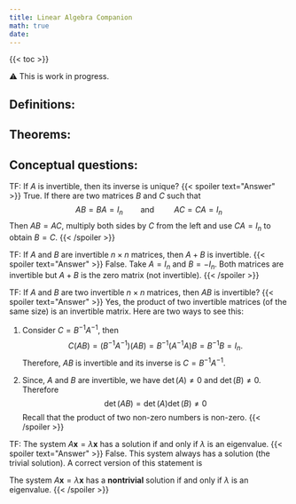 ```yaml
---
title: Linear Algebra Companion
math: true
date: 
---
```

{{< toc >}}

<!-- $\let\x{\mathbf{\x}}$ -->

:warning: This is work in progress. 


## Definitions: 


## Theorems:


## Conceptual questions: 



TF: If $A$ is invertible, then its inverse is unique? 
{{< spoiler text="Answer" >}}
True. If there are two matrices $B$ and $C$ such that $$AB=BA=I_n\qquad\text{and }\qquad AC=CA=I_n$$
Then $AB=AC$, multiply both sides by $C$ from the left and use $CA=I_n$ to obtain $B=C$. 
{{< /spoiler >}}

TF: If $A$ and $B$ are invertible $n\times n$ matrices, then $A+B$ is invertible. 
{{< spoiler text="Answer" >}}
False. Take $A=I_n$ and $B=-I_n$. Both matrices are invertible but $A+B$ is the zero matrix (not invertible). 
{{< /spoiler >}}


TF: If $A$ and $B$ are two invertible $n\times n$ matrices, then $AB$ is invertible? 
{{< spoiler text="Answer" >}}
Yes, the product of two invertible matrices (of the same size) is an invertible matrix. 
Here are two ways to see this:  
1) Consider $C=B^{-1}A^{-1}$, then 
$$C(AB)=(B^{-1}A^{-1})(AB)= B^{-1}(A^{-1}A)B=B^{-1}B=I_n.$$
Therefore, $AB$ is invertible and its inverse is $C=B^{-1}A^{-1}$. 

2) Since, $A$ and $B$ are invertible, we have $\det(A)\ne 0$ and $\det(B)\ne 0$. Therefore
$$\det(AB)=\det(A)\det(B)\ne 0$$ 
Recall that the product of two non-zero numbers is non-zero. 
{{< /spoiler >}}

TF: The system $A\mathbf{x}=\lambda \mathbf{x}$ has a solution if and only if $\lambda$ is an eigenvalue.
{{< spoiler text="Answer" >}}
False. This system always has a solution (the trivial solution). A correct version of this statement is

The system $A\mathbf{x}=\lambda \mathbf{x}$ has a **nontrivial** solution if and only if $\lambda$ is an eigenvalue.
{{< /spoiler >}}


